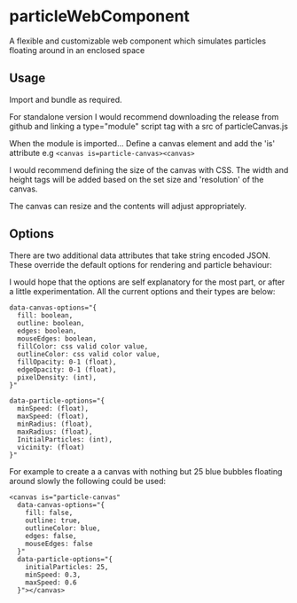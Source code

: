 # particleWebComponent
A flexible and customizable web component which simulates particles floating around in an enclosed space

## Usage

Import and bundle as required.

For standalone version I would recommend downloading the release from github and linking a type="module" script tag with a src of particleCanvas.js

When the module is imported...
Define a canvas element and add the 'is' attribute e.g
``<canvas is=particle-canvas><canvas>``

I would recommend defining the size of the canvas with CSS. The width and height tags will be added based on the set size and 'resolution' of the canvas.

The canvas can resize and the contents will adjust appropriately.

## Options

There are two additional data attributes that take string encoded JSON. These override the default options for rendering and particle behaviour:

I would hope that the options are self explanatory for the most part, or after a little experimentation.
All the current options and their types are below:
```
data-canvas-options="{
  fill: boolean,
  outline: boolean,
  edges: boolean,
  mouseEdges: boolean,
  fillColor: css valid color value,
  outlineColor: css valid color value,
  fillOpacity: 0-1 (float),
  edgeOpacity: 0-1 (float),
  pixelDensity: (int),
}"
```

```
data-particle-options="{
  minSpeed: (float),
  maxSpeed: (float),
  minRadius: (float),
  maxRadius: (float),
  InitialParticles: (int),
  vicinity: (float)
}"
```

For example to create a a canvas with nothing but 25 blue bubbles floating around slowly the following could be used:
```
<canvas is="particle-canvas"
  data-canvas-options="{
    fill: false,
    outline: true,
    outlineColor: blue,
    edges: false,
    mouseEdges: false
  }"
  data-particle-options="{
    initialParticles: 25,
    minSpeed: 0.3,
    maxSpeed: 0.6
  }"></canvas>
```
